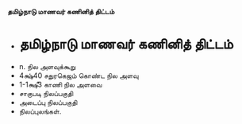 **தமிழ்நாடு மாணவர் கணினித் திட்டம்**
- # தமிழ்நாடு மாணவர் கணினித் திட்டம்
- n. நில அளவுக்கூறு
- 4க்ஷ்40 சதுரகெஜம் கொண்ட நில அளவு
- 1-1க்ஷீ3 காணி நில அளவை
- சாகுபடி நிலப்பகுதி
- அடைப்பு நிலப்பகுதி
- நிலப்புலங்கள்.

